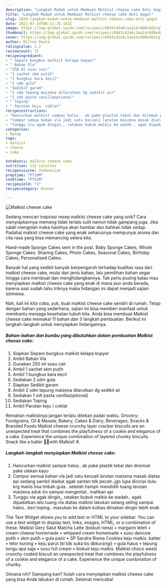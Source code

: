 ```yaml
---
description: "Langkah Mudah untuk Membuat Malkist cheese cake Anti Gagal"
title: "Langkah Mudah untuk Membuat Malkist cheese cake Anti Gagal"
slug: 1828-langkah-mudah-untuk-membuat-malkist-cheese-cake-anti-gagal
date: 2021-07-14T06:11:25.142Z
image: https://img-global.cpcdn.com/recipes/c6843c42a6c1aa14/680x482cq70/malkist-cheese-cake-foto-resep-utama.jpg
thumbnail: https://img-global.cpcdn.com/recipes/c6843c42a6c1aa14/680x482cq70/malkist-cheese-cake-foto-resep-utama.jpg
cover: https://img-global.cpcdn.com/recipes/c6843c42a6c1aa14/680x482cq70/malkist-cheese-cake-foto-resep-utama.jpg
author: Milton Doyle
ratingvalue: 3.2
reviewcount: 15
recipeingredient:
- " Separo bungkus malkist kelapa kopyor"
- " Bahan Vla"
- "250 ml susu cair"
- "1 sachet skm putih"
- "1 bungkus kara kecil"
- "2 sdm gula"
- "Sedikit garam"
- "2 sdm tepung maizena dilarutkan dg sedikit air"
- "1 sdt pasta vanillaoptional"
- " Toping"
- " Parutan keju  coklat"
recipeinstructions:
- "Hancurkan malkist sampai halus.. ak pake plastik tebal dan diremuk pake ulekan kayu"
- "Campur semua bahan vla jadi satu kecuali larutan maizena masak diatas api sedang sambil diaduk agak santan tdk pecah..jgn lupa dicicipi dulu krg manis bsa tmbah gula.. setelah hampir mendidih tuang larutan maizena aduk trs sampai mengental.. matikan api"
- "Tunggu vla agak dingin,, ratakan bubuk malkis ke wadah.. agak dipadatkan.lalu tuang vla diatas malkist lakukan selang seling sampai habis.. beri toping.. masukan ke dalam kulkas dimakan dingin lebih enak"
categories:
- Resep
tags:
- malkist
- cheese
- cake

katakunci: malkist cheese cake 
nutrition: 112 calories
recipecuisine: Indonesian
preptime: "PT19M"
cooktime: "PT41M"
recipeyield: "3"
recipecategory: Dinner

---
```



![Malkist cheese cake](https://img-global.cpcdn.com/recipes/c6843c42a6c1aa14/680x482cq70/malkist-cheese-cake-foto-resep-utama.jpg)

Sedang mencari inspirasi resep malkist cheese cake yang unik? Cara menyiapkannya memang tidak terlalu sulit namun tidak gampang juga. Jika salah mengolah maka hasilnya akan hambar dan bahkan tidak sedap. Padahal malkist cheese cake yang enak seharusnya mempunyai aroma dan cita rasa yang bisa memancing selera kita.

Hand-made Sponge Cakes sent in the post. Baby Sponge Cakes, Whole Sponge Cakes. Sharing Cakes, Photo Cakes, Seasonal Cakes, Birthday Cakes, Personalised Cakes.

Banyak hal yang sedikit banyak berpengaruh terhadap kualitas rasa dari malkist cheese cake, mulai dari jenis bahan, lalu pemilihan bahan segar hingga cara membuat dan menghidangkannya. Tak perlu pusing kalau mau menyiapkan malkist cheese cake yang enak di mana pun anda berada, karena asal sudah tahu triknya maka hidangan ini dapat menjadi sajian istimewa.


Nah, kali ini kita coba, yuk, buat malkist cheese cake sendiri di rumah. Tetap dengan bahan yang sederhana, sajian ini bisa memberi manfaat untuk membantu menjaga kesehatan tubuh kita. Anda bisa membuat Malkist cheese cake memakai 11 bahan dan 3 langkah pembuatan. Berikut ini langkah-langkah untuk menyiapkan hidangannya.

<!--inarticleads1-->

##### Bahan-bahan dan bumbu yang dibutuhkan dalam pembuatan Malkist cheese cake:

1. Siapkan  Separo bungkus malkist kelapa kopyor
1. Ambil  Bahan Vla
1. Gunakan 250 ml susu cair
1. Ambil 1 sachet skm putih
1. Ambil 1 bungkus kara kecil
1. Sediakan 2 sdm gula
1. Siapkan Sedikit garam
1. Ambil 2 sdm tepung maizena dilarutkan dg sedikit air
1. Sediakan 1 sdt pasta vanilla(optional)
1. Sediakan  Toping
1. Ambil  Parutan keju / coklat


Remahan malkistnya jangan terlalu ditekan padat waktu. Grocery; Foodgrains, Oil &amp; Masala; Bakery, Cakes &amp; Dairy; Beverages; Snacks &amp; Branded Foods Malkist cheese crunchy layer cracker biscuits are an unexpected treat that combines the playfulness of a cookie and elegance of a cake. Experience the unique combination of layered chunky biscuits. Snack like a baller 🤘🏾with Malkist! #. 

<!--inarticleads2-->

##### Langkah-langkah menyiapkan Malkist cheese cake:

1. Hancurkan malkist sampai halus.. ak pake plastik tebal dan diremuk pake ulekan kayu
1. Campur semua bahan vla jadi satu kecuali larutan maizena masak diatas api sedang sambil diaduk agak santan tdk pecah..jgn lupa dicicipi dulu krg manis bsa tmbah gula.. setelah hampir mendidih tuang larutan maizena aduk trs sampai mengental.. matikan api
1. Tunggu vla agak dingin,, ratakan bubuk malkis ke wadah.. agak dipadatkan.lalu tuang vla diatas malkist lakukan selang seling sampai habis.. beri toping.. masukan ke dalam kulkas dimakan dingin lebih enak


The Text Widget allows you to add text or HTML to your sidebar. You can use a text widget to display text, links, images, HTML, or a combination of these. Malkist Gery Salut Matcha Latte (biskuit roma) • margarin leleh • cream cheese homemade • whipped cream homemade • susu dancow putih • skm putih • gula pasir • SP Sandra Risma Cookies keju malkis. batter • telor kuning • keju parut (kl tdk suka bs dbkurangi) • gula halus • tepung terigu apa saja • susu full cream • biskuit keju malkis. Malkist choco weelz crunchy coated biscuit an unexpected treat that combines the playfulness of a cookie and elegance of a cake. Experience the unique combination of chunky. 

Gimana nih? Gampang kan? Itulah cara menyiapkan malkist cheese cake yang bisa Anda lakukan di rumah. Selamat mencoba!
